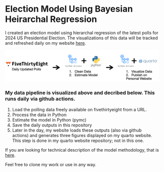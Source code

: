 # Election Model Using Bayesian Heirarchal Regression

I created an election model using hierarchal regression of the latest polls for 2024 US Presidential Election. The visualizations of this data will be tracked and refreshed daily on my website [here](https://alexbass.me).

![](data_pipeline.png)

### My data pipeline is visualized above and decribed below. This runs daily via github actions.

1. Load the polling data freely available on fivethirtyeight from a URL.
2. Process the data in Python
3. Estimate the model in Python (pymc)
4. Save the daily outputs in this repository
5. Later in the day, my website loads these outputs (also via github actions) and generates three figures displayed on my quarto website. This step is done in my quarto website repository; not in this one.

If you are looking for technical description of the model methodology, that is [here](https://alexbass.me/projects/election_model_2024/methodology.pdf).

Feel free to clone my work or use in any way.

